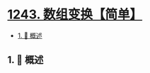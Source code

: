 # [1243. 数组变换【简单】](https://github.com/tnotesjs/TNotes.leetcode/tree/main/notes/1243.%20%E6%95%B0%E7%BB%84%E5%8F%98%E6%8D%A2%E3%80%90%E7%AE%80%E5%8D%95%E3%80%91)

<!-- region:toc -->

- [1. 📝 概述](#1--概述)

<!-- endregion:toc -->

## 1. 📝 概述
